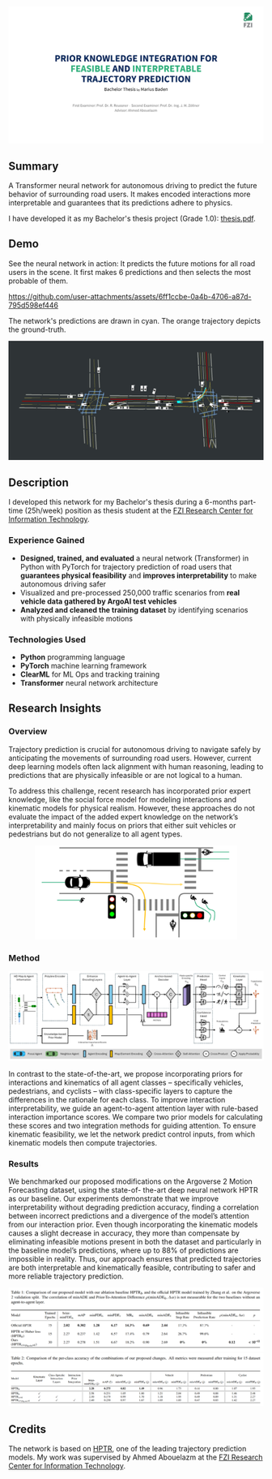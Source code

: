 <img src="assets/title-image.png">

## Summary

A Transformer neural network for autonomous driving to predict the future behavior of surrounding road users.
It makes encoded interactions more interpretable and guarantees that its predictions adhere to physics.
<!-- In contrast to previous state-of-the-art approaches, it makes the encoded interactions between agents more interpretable and guarantees that its predictions adhere to the physics of motion. -->

I have developed it as my Bachelor's thesis project (Grade 1.0):
[thesis.pdf](assets/bachelor-thesis_marius-baden_feasible-interpretable-trajectory-prediction.pdf).



## Demo
See the neural network in action: It predicts the future motions for all road users in the scene. It first makes 6 predictions and then selects the most probable of them. 


https://github.com/user-attachments/assets/6ff1ccbe-0a4b-4706-a87d-795d598ef446



The network's predictions are drawn in cyan. The orange trajectory depicts the ground-truth.

<p align="center">
<a href="assets/prediction-example.jpg" target="_blank">
<img src="assets/prediction-example.jpg">
</a>
</p>


## Description

I developed this network for my Bachelor's thesis during a 6-months part-time (25h/week) position as thesis student at the [FZI Research Center for Information Technology](https://www.fzi.de/).

### Experience Gained

- **Designed, trained, and evaluated** a neural network (Transformer) in Python with PyTorch for trajectory prediction of road users that **guarantees physical feasibility** and **improves interpretability** to make autonomous driving safer
- Visualized and pre-processed 250,000 traffic scenarios from **real vehicle data gathered by ArgoAI test vehicles**
- **Analyzed and cleaned the training dataset** by identifying scenarios with physically infeasible motions 


### Technologies Used

- **Python** programming language
- **PyTorch** machine learning framework
- **ClearML** for ML Ops and tracking training
- **Transformer** neural network architecture 



## Research Insights

### Overview

Trajectory prediction is crucial for autonomous driving to navigate safely by anticipating the
movements of surrounding road users. However, current deep learning models often lack alignment
with human reasoning, leading to predictions that are physically infeasible or are not logical
to a human. 

To address this challenge, recent research has incorporated prior expert knowledge,
like the social force model for modeling interactions and kinematic models for physical
realism. However, these approaches do not evaluate the impact of the added expert knowledge
on the network’s interpretability and mainly focus on priors that either suit vehicles or pedestrians
but do not generalize to all agent types.

<p align="center">
<img src="assets/trajectory-prediction-scene.png" width=400px>
</p>


### Method

<a href="assets/system-figure.png" target="_blank"><img src="assets/system-figure.png"></a>

In contrast to the state-of-the-art, we propose incorporating priors for
interactions and kinematics of all agent classes – specifically vehicles, pedestrians, and cyclists
– with class-specific layers to capture the differences in the rationale for each class. To improve
interaction interpretability, we guide an agent-to-agent attention layer with rule-based interaction
importance scores. We compare two prior models for calculating these scores and two
integration methods for guiding attention. To ensure kinematic feasibility, we let the network
predict control inputs, from which kinematic models then compute trajectories. 

### Results

We benchmarked our proposed modifications on the Argoverse 2 Motion Forecasting dataset, using the state-of-
the-art deep neural network HPTR as our baseline. 
Our experiments demonstrate that we improve interpretability without degrading prediction accuracy, finding a correlation between incorrect predictions and a divergence of the model’s attention from our interaction prior. Even
though incorporating the kinematic models causes a slight decrease in accuracy, they more than
compensate by eliminating infeasible motions present in both the dataset and particularly in the
baseline model’s predictions, where up to 88% of predictions are impossible in reality. Thus,
our approach ensures that predicted trajectories are both interpretable and kinematically feasible,
contributing to safer and more reliable trajectory prediction.

<a href="assets/table-comparison-to-sota.png" target="_blank"><img src="assets/table-comparison-to-sota.png"></a>
<a href="assets/table-ablations.png" target="_blank"><img src="assets/table-ablations.png"></a>



## Credits

The network is based on [HPTR](https://github.com/zhejz/HPTR/), one of the leading trajectory prediction models.
My work was supervised by Ahmed Abouelazm at the [FZI Research Center for Information Technology](https://www.fzi.de/).
